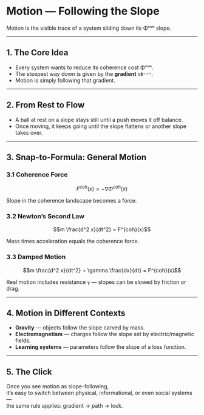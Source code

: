 # Motion — Following the Slope

Motion is the visible trace of a system sliding down its Φᶜᵒʰ slope.

---

## 1. The Core Idea

- Every system wants to reduce its coherence cost Φᶜᵒʰ.  
- The steepest way down is given by the **gradient** `∇Φᶜᵒʰ`.  
- Motion is simply following that gradient.

---

## 2. From Rest to Flow

- A ball at rest on a slope stays still until a push moves it off balance.  
- Once moving, it keeps going until the slope flattens or another slope takes over.

---

## 3. Snap-to-Formula: General Motion

### 3.1 Coherence Force
```math
F^{coh}(x) = -\nabla \Phi^{coh}(x)
```
Slope in the coherence landscape becomes a force.

### 3.2 Newton’s Second Law
```math
m \frac{d^2 x}{dt^2} = F^{coh}(x)
```
Mass times acceleration equals the coherence force.

### 3.3 Damped Motion
```math
m \frac{d^2 x}{dt^2} + \gamma \frac{dx}{dt} = F^{coh}(x)
```
Real motion includes resistance `γ` — slopes can be slowed by friction or drag.

---

## 4. Motion in Different Contexts

- **Gravity** — objects follow the slope carved by mass.  
- **Electromagnetism** — charges follow the slope set by electric/magnetic fields.  
- **Learning systems** — parameters follow the slope of a loss function.

---

## 5. The Click

Once you see motion as slope-following,  
it’s easy to switch between physical, informational, or even social systems —  
the same rule applies: gradient → path → lock.

